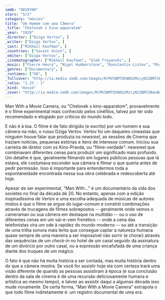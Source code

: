 ```yaml
---
imdb: "0019760"
stars: "5/5"
category: "movies"
title: "Um Homem com uma Câmera"
_title: "Chelovek s kino-apparatom"
_year: "1929"
_director: ["Dziga Vertov", ]
_writer: ["Dziga Vertov", ]
_cast: ["Mikhail Kaufman", ]
_countries: ["Soviet Union", ]
_editor: ["Dziga Vertov", ]
_cinematographer: ["Mikhail Kaufman", "Gleb Troyanski", ]
_music: ["Pierre Henry", "Nigel Humberstone", "Konstantin Listov", "Michael Nyman", ]
_genres: ["Documentary", ]
_runtimes: ["68", ]
_fullcover: "http://ia.media-imdb.com/images/M/MV5BMTQ5NDU2MzcyN15BMl5BanBnXkFtZTgwNjIyODg5MTE@._V1._CR31.883331298828125,33.53334045410156,1054,1587.1500091552734._SX93_SY140_.jpg"
_ratio: "1.33 : 1"
_kind: "movie"
_cover: "http://ia.media-imdb.com/images/M/MV5BMTQ5NDU2MzcyN15BMl5BanBnXkFtZTgwNjIyODg5MTE@._V1._CR31.883331298828125,33.53334045410156,1054,1587.1500091552734._SX93_SY140_.jpg"
---
```

Man With a Movie Camera, ou "Chelovek s kino-apparatom", provavelmente é o filme experimental mais conhecido pelos cinéfilos, talvez por ter sido recomendado e elogiado por críticos do mundo todo.

E não é à toa. O filme é de fato dirigido (e escrito) por um homem e sua câmera na mão, o russo Dziga Vertov. Vertov foi um daqueles cineastas que ninguém houve falar que produzia os _newsreel_, as sessões de Cinema que traziam notícias, pequenas estórias e itens de interesse comum. Iniciou sua carreira de diretor com os Kino-Pravda, ou "filme-verdade": newsreel que combinavam diferentes cenas para produzir um significado mais profundo. Um detalhe é que, geralmente filmando em lugares públicos pessoas que lá estava, ele costumava esconder sua câmera e filmar o que queria antes de pedir permissão. Isso é importante para entendermos toda a espontaneidade encontrada nessa sua obra celebrada e redescoberta até hoje.

Apesar de ser experimental, "Man With..." é um documentário da vida dos sovietes no final da década de 20. No entanto, apenas com a edição inspiradíssima de Vertov e uma escolha adequada de músicas de autores mistos é que o filme se ergue do lugar-comum e constrói combinações através de trucagens de filmes sobrepostos -- geralmente onde vemos o cameraman ou sua câmera em destaque na multidão -- ou o uso de diferentes cenas em um vai-e-vem frenético -- onde a cena das telefonistas vira um ode à rapidez do mundo moderno -- ou até a transição de uma trilha sonora mais lenta que consegue captar a natureza humana quase sempre de uma maneira a ser impossível não sorrir (e chorar) através das sequências de um _check-in_ no hotel de um casal seguido da assinatura de um divórcio por outro casal, ou a expressão encafufada de uma criança diante dos truques de um mágico.

O fato é que não há muita história a ser contada, mas muita história dentro do que a câmera mostra. Se você for assistir hoje ela com certeza trará uma visão diferente de quando as pessoas assistiram à época (e sua conclusão dentro da sala de cinema é de uma recursão deliciosamente humana e artística ao mesmo tempo), e talvez ao assistir daqui a algumas década isso mude novamente. De certa forma, "Man With a Movie Camera" extrapola o que todo filme indiretamente é: um registro documental de uma era.
